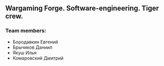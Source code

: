 <b><h2>Wargaming Forge. Software-engineering. Tiger crew.</h2></b>

<h3>Team members:</h3>

 * Бородавкин Евгений
 * Брычиков Даниил
 * Якуш Илья
 * Комаровский Дмитрий


